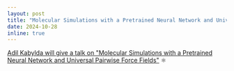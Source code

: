 ```yaml
---
layout: post
title: "Molecular Simulations with a Pretrained Neural Network and Universal Pairwise Force Fields"
date: 2024-10-28
inline: true
---
```


[Adil Kabylda will give a talk on "Molecular Simulations with a Pretrained Neural Network and Universal Pairwise Force Fields"](projects/molecular_simulations_force_fields_adil/) :atom_symbol: 	
